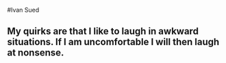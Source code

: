 #Ivan Sued

## My quirks are that I like to laugh in awkward situations. If I am uncomfortable I will then laugh at nonsense.
